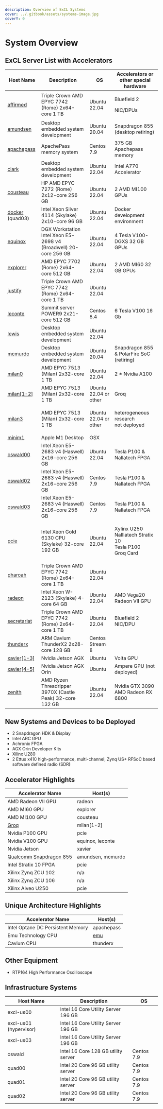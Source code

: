 ```yaml
---
description: Overview of ExCL Systems
cover: ../.gitbook/assets/systems-image.jpg
coverY: 0
---
```


# System Overview

## ExCL Server List with Accelerators

| Host Name                            | Description                         | OS                    | Accelerators or other special hardware                                 |
| ------------------------------------ | ----------------------------------- | --------------------- | ---------------------------------------------------------------------- |
| [affirmed](triple-crown.md#affirmed) | Triple Crown AMD EPYC 7742 (Rome) 2x64-core 1 TB | Ubuntu 22.04          | <p>Bluefield 2 </p><p>NIC/DPUs</p>                                     |
| [amundsen](amundsen.md)              | Desktop embedded system development | Ubuntu 20.04          | Snapdragon 855 (desktop retiring)                                      |
| [apachepass](apachepass.md)          | ApachePass memory system            | Centos 7.9            | 375 GB Apachepass memory                                               |
| [clark](clark.md)                    | Desktop embedded system development | Ubuntu 22.04          | Intel A770 Accelerator                                                 |
| [cousteau](cousteau.md)              | HP AMD EPYC 7272 (Rome) 2x12-core 256 GB | Ubuntu 22.04          | 2 AMD MI100 GPUs                                                       |
| [docker](docker.md) (quad03)         | Intel Xeon Silver 4114 (Skylake) 2x10-core 96 GB | Ubuntu 22.04          | Docker development environment                                         |
| [equinox](equinox.md)                | DGX Workstation Intel Xeon E5-2698 v4 (Broadwell) 20-core 256 GB | Ubuntu 22.04          | 4 Tesla V100-DGXS 32 GB GPUs              |
| [explorer](explorer.md)              | AMD EPYC 7702 (Rome) 2x64-core 512 GB | Ubuntu 22.04          | 2 AMD MI60 32 GB GPUs                                                  |
| [justify](triple-crown.md#justify)   | Triple Crown AMD EPYC 7742 (Rome) 2x64-core 1 TB | Ubuntu 22.04          |                                                                        |
| [leconte](leconte.md)                | Summit server POWER9 2x21-core 512 GB | Centos 8.4            | 6 Tesla V100 16 Gb                                                     |
| [lewis](lewis.md)                    | Desktop embedded system development | Ubuntu 22.04          |                                                                        |
| [mcmurdo](mcmurdo.md)                | Desktop embedded system development | Ubuntu 20.04          | Snapdragon 855 & PolarFire SoC (retiring)                              |
| [milan0](milan.md)                   | AMD EPYC 7513 (Milan) 2x32-core 1 TB | Ubuntu 22.04          | 2 \* Nvidia A100                                                       |
| [milan\[1-2\]](milan.md)             | AMD EPYC 7513 (Milan) 2x32-core 1 TB | Ubuntu 22.04 or other | Groq                                                                   |
| [milan3](milan.md)                   | AMD EPYC 7513 (Milan) 2x32-core 1 TB | Ubuntu 22.04 or other | <p>heterogeneous research<br>not deployed</p>                          |
| [minim1](minim1.md)                  | Apple M1 Desktop                    | OSX                   |                                                                        |
| [oswald00](oswald.md)                | Intel Xeon E5-2683 v4 (Haswell) 2x16-core 256 GB | Ubuntu 22.04          | Tesla P100 & Nallatech FPGA                                            |
| [oswald02](oswald.md)                | Intel Xeon E5-2683 v4 (Haswell) 2x16-core 256 GB | Centos 7.9            | Tesla P100 & Nallatech FPGA                                            |
| [oswald03](oswald.md)                | Intel Xeon E5-2683 v4 (Haswell) 2x16-core 256 GB | Centos 7.9            | Tesla P100 & Nallatech FPGA                                            |
| [pcie](pcie.md)                      | Intel Xeon Gold 6130 CPU (Skylake) 32-core 192 GB | Ubuntu 22.04          | <p>Xylinx U250<br>Nalllatech Stratix 10<br>Tesla P100<br>Groq Card</p> |
| [pharoah](triple-crown.md#pharoah)   | Triple Crown AMD EPYC 7742 (Rome) 2x64-core 1 TB | Ubuntu 22.04          |                                                                        |
| [radeon](radeon.md)                  | Intel Xeon W-2123 (Skylake) 4-core 64 GB | Ubuntu 22.04          | AMD Vega20 Radeon VII GPU                                              |
| [secretariat](triple-crown.md#secretariat) | Triple Crown AMD EPYC 7742 (Rome) 2x64-core 1 TB | Ubuntu 22.04          | Bluefield 2 NIC/DPU                                                    |
| [thunderx](thunderx.md)              | ARM Cavium ThunderX2 2x28-core 128 GB | Centos Stream 8       |                                                                        |
| [xavier\[1-3\]](xavier.md)           | Nvidia Jetson AGX                   | Ubuntu                | Volta GPU                                                              |
| [xavier\[4-5\]](xavier.md)           | Nvidia Jetson AGX Orin              | Ubuntu                | Ampere GPU (not deployed)                                              |
| [zenith](zenith.md)                  |  AMD Ryzen Threadripper 3970X (Castle Peak) 32-core 132 GB | Ubuntu 22.04          | <p>Nvidia GTX 3090<br>AMD Radeon RX 6800</p>                           |

## New Systems and Devices to be Deployed

* 2 Snapdragon HDK & Display
* Intel ARC GPU
* Achronix FPGA
* AGX Orin Developer Kits
* Xilinx U280
* 2 Ettus x410 high-performance, multi-channel, Zynq US+ RFSoC based software defined radio (SDR)

## Accelerator Highlights

| Accelerator Name                         | Host(s)           |
| ---------------------------------------- | ----------------- |
| AMD Radeon VII GPU                       | radeon            |
| AMD MI60 GPU                             | explorer          |
| AMD MI100 GPU                            | cousteau          |
| [Groq](../quick-start-guides/groq.md)    | milan\[1-2]       |
| Nvidia P100 GPU                          | pcie              |
| Nvidia V100 GPU                          | equinox, leconte  |
| Nvidia Jetson                            | xavier            |
| [Qualcomm Snapdragon 855](snapdragon.md) | amundsen, mcmurdo |
| Intel Stratix 10 FPGA                    | pcie              |
| Xilinx Zynq ZCU 102                      | n/a               |
| Xilinx Zynq ZCU 106                      | n/a               |
| Xilinx Alveo U250                        | pcie              |

## Unique Architecture Highlights

| Accelerator Name                  | Host(s)       |
| --------------------------------- | ------------- |
| Intel Optane DC Persistent Memory | apachepass    |
| Emu Technology CPU                | [emu](emu.md) |
| Cavium CPU                        | thunderx      |

## Other Equipment

* RTP164 High Performance Oscilloscope

## Infrastructure Systems

| Host Name                            | Description                         | OS                    |
| ------------------------------------ | ----------------------------------- | --------------------- |
| excl-us00                            | Intel 16 Core Utility Server 196 GB |                       |
| excl-us01 (hypervisor)               | Intel 16 Core Utility Server 196 GB |                       |
| excl-us03                            | Intel 16 Core Utility Server 196 GB |                       |
| oswald                   | Intel 16 Core 128 GB utility server | Centos 7.9            |                                                                        |
| quad00                               | Intel 20 Core 96 GB utility server  | Centos 7.9            |
| quad01                               | Intel 20 Core 96 GB utility server  | Centos 7.9            |
| quad02                               | Intel 20 Core 96 GB utility server  | Centos 7.9            |
